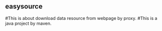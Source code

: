 ## easysource
#This is about download data resource from webpage by proxy.
#This is a java project by maven.
